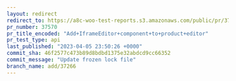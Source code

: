 ```yaml
---
layout: redirect
redirect_to: https://a8c-woo-test-reports.s3.amazonaws.com/public/pr/37570/api/index.html
pr_number: 37570
pr_title_encoded: "Add+IframeEditor+component+to+product+editor"
pr_test_type: api
last_published: "2023-04-05 23:50:26 +0000"
commit_sha: 46f2577c473b89d8bdbd1375e32abdcd9cc66352
commit_message: "Update frozen lock file"
branch_name: add/37266
---
```


